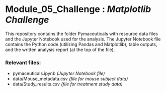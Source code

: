 # Module_05_Challenge : *Matplotlib Challenge*

This repository contains the folder Pymaceuticals with resource data files and the Jupyter Notebook used for the analysis. The Jupyter Notebook file contains the Python code (utilizing Pandas and Matplotlib), table outputs, and the written analysis report (at the top of the file).

### Relevant files:
+ pymaceuticals.ipynb *(Jupyter Notebook file)*
+ data/Mouse_metadata.csv *(file for mouse subject data)*
+ data/Study_results.csv *(file for treatment study data)*
